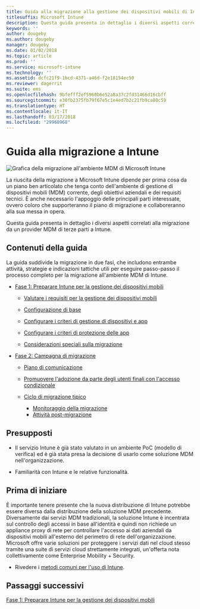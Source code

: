 ```yaml
---
title: Guida alla migrazione alla gestione dei dispositivi mobili di Intune
titlesuffix: Microsoft Intune
description: Questa guida presenta in dettaglio i diversi aspetti correlati alla migrazione da un provider MDM di terze parti a Microsoft Intune.
keywords: ''
author: dougeby
ms.author: dougeby
manager: dougeby
ms.date: 01/02/2018
ms.topic: article
ms.prod: ''
ms.service: microsoft-intune
ms.technology: ''
ms.assetid: dcfc21f9-1bcd-4371-a46d-f2e18154ec50
ms.reviewer: dagerrit
ms.suite: ems
ms.openlocfilehash: 9bfefff2ef5960b6e52a8a37c2fd31466d16cbff
ms.sourcegitcommit: e30fb2375fb79f67e5c1e4ed7b2c21fb9ca80c59
ms.translationtype: HT
ms.contentlocale: it-IT
ms.lasthandoff: 03/17/2018
ms.locfileid: "29960968"
---
```

# <a name="intune-migration-guide"></a>Guida alla migrazione a Intune

![Grafica della migrazione all'ambiente MDM di Microsoft Intune](./media/MDM-migration-guide-art.PNG)

La riuscita della migrazione a Microsoft Intune dipende per prima cosa da un piano ben articolato che tenga conto dell'ambiente di gestione di dispositivi mobili (MDM) corrente, degli obiettivi aziendali e dei requisiti tecnici. È anche necessario l'appoggio delle principali parti interessate, ovvero coloro che supporteranno il piano di migrazione e collaboreranno alla sua messa in opera.

Questa guida presenta in dettaglio i diversi aspetti correlati alla migrazione da un provider MDM di terze parti a Intune.

## <a name="whats-included-in-this-guide"></a>Contenuti della guida

La guida suddivide la migrazione in due fasi, che includono entrambe attività, strategie e indicazioni tattiche utili per eseguire passo-passo il processo completo per la migrazione all'ambiente MDM di Intune.

-   [Fase 1: Preparare Intune per la gestione dei dispositivi mobili](migration-guide-prepare.md)

    -   [Valutare i requisiti per la gestione dei dispositivi mobili](migration-guide-prepare.md#assess-mdm-requirements)

    -   [Configurazione di base](migration-guide-setup.md)

    -   [Configurare i criteri di gestione di dispositivi e app](migration-guide-configure-policies.md)

    -   [Configurare i criteri di protezione delle app](migration-guide-app-protection-policies.md)

    -   [Considerazioni speciali sulla migrazione](migration-guide-considerations.md)

-   [Fase 2: Campagna di migrazione](migration-guide-campaign.md)

    -   [Piano di comunicazione](migration-guide-communication-plan.md)

    -   [Promuovere l'adozione da parte degli utenti finali con l'accesso condizionale](migration-guide-drive-adoption.md)

    -   [Ciclo di migrazione tipico](migration-guide-cycle.md)
        -   [Monitoraggio della migrazione](migration-guide-cycle.md#monitoring-migration)
        -   [Attività post-migrazione](migration-guide-cycle.md#post-migration)

## <a name="assumptions"></a>Presupposti

-   Il servizio Intune è già stato valutato in un ambiente PoC (modello di verifica) ed è già stata presa la decisione di usarlo come soluzione MDM nell'organizzazione.

-   Familiarità con Intune e le relative funzionalità.

## <a name="before-you-begin"></a>Prima di iniziare

È importante tenere presente che la nuova distribuzione di Intune potrebbe essere diversa dalla distribuzione della soluzione MDM precedente. Diversamente dai servizi MDM tradizionali, la soluzione Intune è incentrata sul controllo degli accessi in base all'identità e quindi non richiede un appliance proxy di rete per controllare l'accesso ai dati aziendali da dispositivi mobili all'esterno del perimetro di rete dell'organizzazione. Microsoft offre varie soluzioni per proteggere i servizi dati nel cloud stesso tramite una suite di servizi cloud strettamente integrati, un'offerta nota collettivamente come Enterprise Mobility + Security.

-   Rivedere i [metodi comuni per l'uso di Intune](common-scenarios.md).

## <a name="next-steps"></a>Passaggi successivi

[Fase 1: Preparare Intune per la gestione dei dispositivi mobili](migration-guide-prepare.md)
